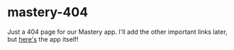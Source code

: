 # mastery-404

Just a 404 page for our Mastery app.
I'll add the other important links later, but [here's](https://masteryapp.herokuapp.com/) the app itself!
